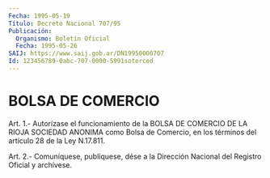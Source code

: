 ```yaml
---
Fecha: 1995-05-19
Título: Decreto Nacional 707/95
Publicación:
  Organismo: Boletín Oficial
  Fecha: 1995-05-26
SAIJ: https://www.saij.gob.ar/DN19950000707
Id: 123456789-0abc-707-0000-5991soterced
---
```

# BOLSA DE COMERCIO

<a id="1"></a>
Art.  1.- Autorízase el funcionamiento de la BOLSA DE COMERCIO DE LA RIOJA  SOCIEDAD  ANONIMA  como  Bolsa  de  Comercio,  en  los términos del artículo 28 de la Ley N.17.811.

<a id="2"></a>
Art. 2.- Comuníquese, publíquese, dése a la Dirección Nacional del Registro Oficial y archívese.